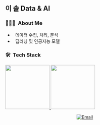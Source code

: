 <h2> 이 솔 Data & AI </h2>

<h3> 👨🏻‍💻 &nbsp;About Me </h3>

- &nbsp; 데이터 수집, 처리, 분석
- &nbsp; 딥러닝 및 인공지능 모델

<h3> 🛠 &nbsp;Tech Stack</h3>
<!-- 
- 💻 &nbsp;
  ![Python](https://img.shields.io/badge/-Python-333333?style=flat&logo=python)
  ![SQL](https://img.shields.io/badge/-SQL-333333?style=flat&logo=sql)

- 🌐 &nbsp;
  ![HTML5](https://img.shields.io/badge/-HTML5-333333?style=flat&logo=HTML5)
  ![CSS](https://img.shields.io/badge/-CSS-333333?style=flat&logo=CSS3&logoColor=1572B6)
  ![Bootstrap](https://img.shields.io/badge/-Bootstrap-333333?style=flat&logo=bootstrap&logoColor=563D7C)
  ![Flask](https://img.shields.io/badge/-Flask-333333?style=flat&logo=flask)

- 🛢 &nbsp;
  ![MySQL](https://img.shields.io/badge/-MySQL-333333?style=flat&logo=mysql)
  ![AWS](https://img.shields.io/badge/-AWS-333333?style=flat&logo=aws)
- 🔧 &nbsp;
  ![Visual Studio Code](https://img.shields.io/badge/-Visual%20Studio%20Code-333333?style=flat&logo=visual-studio-code&logoColor=007ACC)
  ![Jupyter](https://img.shields.io/badge/-Jupyter%20Notebook-333333?style=flat&logo=jupyter-notebook&logoColor=007ACC) 

<br/>
-->
<a href="https://github.com/solleedata">
  <img height="140em" src="https://github-readme-stats.vercel.app/api?username=solleedata&theme=dark&show_icons=true" />
  <img height="140em" src="https://github-readme-stats.vercel.app/api/top-langs/?username=solleedata&theme=dark&layout=compact" />
</a>

<br/>

<p align="center">
<a href="mailto:solleedata@gmail.com"><img alt="Email" src="https://img.shields.io/badge/Email-solleedata@gmail.com-blue?style=flat-square&logo=gmail"></a>
</p>
